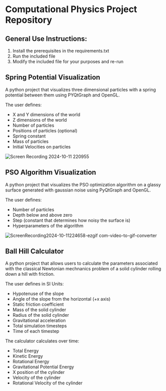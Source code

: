 # Computational Physics Project Repository 

## General Use Instructions:
1. Install the prerequisites in the requirements.txt 
2. Run the included file 
3. Modify the included file for your purposes and re-run 

## Spring Potential Visualization 
A python project that visualizes three dimensional particles with a spring potential between them using PYQtGraph and OpenGL. 

The user defines:
* X and Y dimensions of the world 
* Z dimensions of the world 
* Number of particles 
* Positions of particles (optional)
* Spring constant 
* Mass of particles 
* Initial Velocities on particles 

![Screen Recording 2024-10-11 220955](https://github.com/user-attachments/assets/12263e6c-20af-4632-82dd-db3c002d1605)

## PSO Algorithm Visualization 
A python project that visualizes the PSO optimization algorithm on a glassy surface generated with gaussian noise using PyQtGraph and OpenGL. 

The user defines:
* Number of particles 
* Depth below and above zero 
* Step (constant that determines how noisy the surface is)
* Hyperparameters of the algorithm 

![ScreenRecording2024-10-11224658-ezgif com-video-to-gif-converter](https://github.com/user-attachments/assets/6f22779b-093b-4a0d-a5cf-625b2656622f)


## Ball Hill Calculator 
A python project that allows users to calculate the parameters associated with the classical Newtonian mechnanics problem of a solid cylinder rolling down a hill with friction. 

The user defines in SI Units: 
* Hypotenuse of the slope 
* Angle of the slope from the horizontal (+x axis) 
* Static friction coefficient 
* Mass of the solid cylinder  
* Radius of the solid cylinder 
* Gravitational acceleration 
* Total simulation timesteps 
* Time of each timestep 

The calculator calculates over time:
* Total Energy 
* Kinetic Energy 
* Rotational Energy 
* Gravitational Potential Energy 
* X position of the cylinder 
* Velocity of the cylinder 
* Rotational Velocity of the cylinder 



